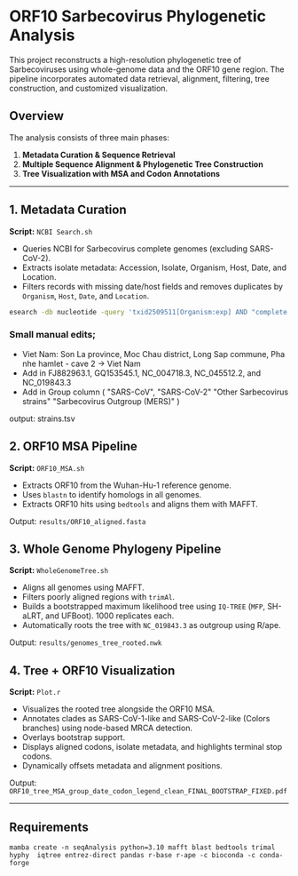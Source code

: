 
# ORF10 Sarbecovirus Phylogenetic Analysis

This project reconstructs a high-resolution phylogenetic tree of Sarbecoviruses using whole-genome data and the ORF10 gene region. The pipeline incorporates automated data retrieval, alignment, filtering, tree construction, and customized visualization.

## Overview

The analysis consists of three main phases:

1. **Metadata Curation & Sequence Retrieval**  
2. **Multiple Sequence Alignment & Phylogenetic Tree Construction**  
3. **Tree Visualization with MSA and Codon Annotations**

---

## 1. Metadata Curation

**Script:** `NCBI Search.sh`  
- Queries NCBI for Sarbecovirus complete genomes (excluding SARS-CoV-2).
- Extracts isolate metadata: Accession, Isolate, Organism, Host, Date, and Location.
- Filters records with missing date/host fields and removes duplicates by `Organism`, `Host`, `Date`, and `Location`.

```bash
esearch -db nucleotide -query 'txid2509511[Organism:exp] AND "complete genome"[Title] NOT "Severe acute respiratory syndrome coronavirus 2"[Organism]' | ...
```
### Small manual edits;

- Viet Nam: Son La province, Moc Chau district, Long Sap commune, Pha nhe hamlet - cave 2 -> Viet Nam
- Add in FJ882963.1, GQ153545.1, NC_004718.3, NC_045512.2, and NC_019843.3
- Add in Group column ( "SARS-CoV", "SARS-CoV-2" "Other Sarbecovirus strains"  "Sarbecovirus Outgroup (MERS)" )

output: strains.tsv
## 2. ORF10 MSA Pipeline

**Script:** `ORF10_MSA.sh`  
- Extracts ORF10 from the Wuhan-Hu-1 reference genome.
- Uses `blastn` to identify homologs in all genomes.
- Extracts ORF10 hits using `bedtools` and aligns them with MAFFT.

Output: `results/ORF10_aligned.fasta`

## 3. Whole Genome Phylogeny Pipeline

**Script:** `WholeGenomeTree.sh`  
- Aligns all genomes using MAFFT.
- Filters poorly aligned regions with `trimAl`.
- Builds a bootstrapped maximum likelihood tree using `IQ-TREE` (`MFP`, SH-aLRT, and UFBoot). 1000 replicates each.
- Automatically roots the tree with `NC_019843.3` as outgroup using R/ape.

Output: `results/genomes_tree_rooted.nwk`

## 4. Tree + ORF10 Visualization

**Script:** `Plot.r`  
- Visualizes the rooted tree alongside the ORF10 MSA.
- Annotates clades as SARS-CoV-1-like and SARS-CoV-2-like (Colors branches) using node-based MRCA detection.
- Overlays bootstrap support.
- Displays aligned codons, isolate metadata, and highlights terminal stop codons.
- Dynamically offsets metadata and alignment positions.

Output: `ORF10_tree_MSA_group_date_codon_legend_clean_FINAL_BOOTSTRAP_FIXED.pdf`

---

## Requirements
```
mamba create -n seqAnalysis python=3.10 mafft blast bedtools trimal hyphy  iqtree entrez-direct pandas r-base r-ape -c bioconda -c conda-forge
```





